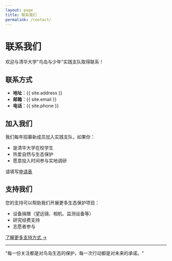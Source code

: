 ```yaml
---
layout: page
title: 联系我们
permalink: /contact/
---
```


# 联系我们

欢迎与清华大学"鸟岛与少年"实践支队取得联系！

## 联系方式

- **地址**：{{ site.address }}
- **邮箱**：{{ site.email }}
- **电话**：{{ site.phone }}

## 加入我们

我们每年招募新成员加入实践支队，如果你：
- 是清华大学在校学生
- 热爱自然与生态保护
- 愿意投入时间参与实地调研

请填写[申请表](/join)

## 支持我们

您的支持可以帮助我们开展更多生态保护项目：

- 设备捐赠（望远镜、相机、监测设备等）
- 研究经费支持
- 志愿者参与

[了解更多支持方式 →](/support)

---

"每一份关注都是对鸟岛生态的保护，每一次行动都是对未来的承诺。"
